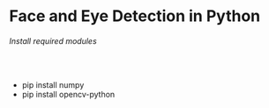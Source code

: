 # Face and Eye Detection in Python

<h6>Install required modules </h6><br>
<ul>
<li>pip install numpy </li>
<li>pip install opencv-python</li>
</ul>
